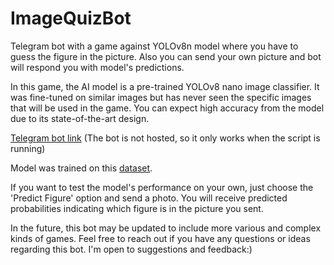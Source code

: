 # ImageQuizBot
Telegram bot with a game against YOLOv8n model where you have to guess the figure in the picture. Also you can send your own picture and bot will respond you with model's predictions.

In this game, the AI model is a pre-trained YOLOv8 nano image classifier. It was fine-tuned on similar images but has never seen the specific images that will be used in the game. You can expect high accuracy from the model due to its state-of-the-art design.

[Telegram bot link](https://t.me/image_quiz_bot) (The bot is not hosted, so it only works when the script is running)

Model was trained on this [dataset](https://www.kaggle.com/datasets/frobert/handdrawn-shapes-hds-dataset).

If you want to test the model's performance on your own, just choose the 'Predict Figure' option and send a photo. You will receive predicted probabilities indicating which figure is in the picture you sent.

In the future, this bot may be updated to include more various and complex kinds of games. Feel free to reach out if you have any questions or ideas regarding this bot. I'm open to suggestions and feedback:)


